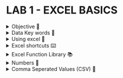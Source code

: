 # LAB 1 - EXCEL BASICS 

<details><summary> Objective 🌟  </summary> 
  
During this module I learned about the basic building blocks of knowledge that will aid me in utilising excel to the greatest efficiency. In this time I utilised TDM's resources to learn about the different functions and entities in excel as well as their uses. This will make using excel quicker and easier and helps break down the steps in order to understand the purpose.
</details>

<details><summary> Data Key words 🔑 </summary>

- Dataset- collection of data

- CSV - A common format used to package, exchange, inport and export data.

- Excel - A powerful tool used for small datasets and quick data analysis. We may use it to manipulate and summarise data, as well as summarising it with pivot tables.

- SQL - Structured Query Language - A powerful database tool that allows data analysts to retrieve and interact with selections of fata within relational databases.

- Relationsal Databases - Relational databases have a defined structure and contain multiple interrelated data tables that need to be queried with a language like SQL to be useful. 

- Tableau - data analytics and visualisation tool that can combine and extract data from multiple different sources (like excel spreadsheets and SQL databases.)

</details>

<details><summary> Using excel 📝 </summary>

- Column - letters at the top of the spreadsheet going across

- row - numbers to the left of the spreadsheet going down

- cell - any rectangular box within the intersection of the column and row

- cell name box - placed above column A- may enter the coordinates of one or more cells to select and activate the cells

- cell reference - column letter followed by row number

- values - numbers or letters typed into the cells - may contain mathematical equations or functions performing equations

- formula bar - long white bar next to the f x symbol where you can enter functions, data, formulas, cell references and text concatenation
</details>

<details><summary> Excel shortcuts ⌨️ </summary>

- arrow keys - move up, down, left and right

- ctrl + arrow keys - jump to the edge of the data region

- ctrl + home - go to cell A1

- ctrl + end - go to the last cell with data

- F2 - edit active cell

- ctrl + c - copy

- ctrl + v - paste

- ctrl + x - cut

- delete - clear cell contents

- ctrl + z - undo

- ctrl + y - redo

- ctrl + b - bold

- ctrl + i - italic

- ctrl + u - underline

- ctrl + 1 - open format cells dialogue
</details>

<details><summary> Excel Function Library 📚 </summary>

- Sum - Adds numeric data in the referenced cells. example:  =SUM(A1:D5)

- Average - Automatically assumes you want to find the average of all values in the cells above and inputs the matching formula in the active cell. example: =AVERAGE(B3:K3)

- Count - Counts number of CELLS (not values within those cells). example: =COUNT(B8:M8)

- Min - will find the lowest VALUE within the referenced cells. example: =MIN(A3:C3)

- Max - finds the highest VALUE within the referenced cells. example: =MAX(A1:H1)

- Median - finds the median VALUE within the referenced cells. example =MEDIAN(A2:A43)

</details>

<details><summary> Numbers 💯 </summary>

in this section you can control how excel treats or displays the values within the call. There are multiple common uses:


- general - Default, excel decides if its a number, text or date

- number - normal numbers with decimals, here we can choose the number of decimal spaces

- currency - displays as money

- accounting - similar to currency, but aligns the currency symbol neatly

- date - formats number as a date

- time - formats number as a time

- percentage - multiplies the value by 100 then shows the percentage symbol (%)

- fraction - displays numbers as fractions

- scientific - shows numbers in an exponential notation

- text - treats whatever you type as text, even if it is a number 

</details>

<details><summary> Comma Seperated Values (CSV) 📁 </summary>


</details>
